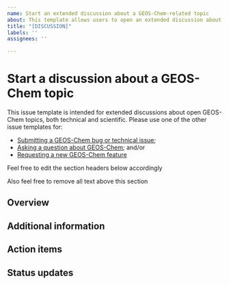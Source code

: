```yaml
---
name: Start an extended discussion about a GEOS-Chem-related topic
about: This template allows users to open an extended discussion about a particular GEOS-Chem topic.
title: "[DISCUSSION]"
labels: ''
assignees: ''

---
```


# Start a discussion about a GEOS-Chem topic

This issue template is intended for extended discussions about open GEOS-Chem topics, both technical and scientific.  Please use one of the other issue templates for:

* [Submitting a GEOS-Chem bug or technical issue](https://github.com/geoschem/geos-chem/issues/new?assignees=&labels=&template=report-a-bug-or-technical-issue.md&title=%5BBUG%2FISSUE%5D);
* [Asking a question about GEOS-Chem](https://github.com/geoschem/geos-chem/issues/new?assignees=&labels=&template=ask-a-question-about-geos-chem.md&title=%5BQUESTION%5D); and/or
* [Requesting a new GEOS-Chem feature](https://github.com/geoschem/geos-chem/issues/new?assignees=&labels=&template=request-a-new-feature.md&title=%5BFEATURE+REQUEST%5D.)

Feel free to edit the section headers below accordingly

Also feel free to remove all text above this section

## Overview

## Additional information

## Action items

## Status updates
